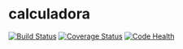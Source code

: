 # calculadora
[![Build Status](https://travis-ci.org/sbaldez/calculadora.svg?branch=master)](https://travis-ci.org/sbaldez/calculadora)
[![Coverage Status](https://coveralls.io/repos/github/sbaldez/calculadora/badge.svg?branch=master)](https://coveralls.io/github/sbaldez/calculadora?branch=master)
[![Code Health](https://landscape.io/github/sbaldez/calculadora/master/landscape.svg?style=flat)](https://landscape.io/github/sbaldez/calculadora/master)
